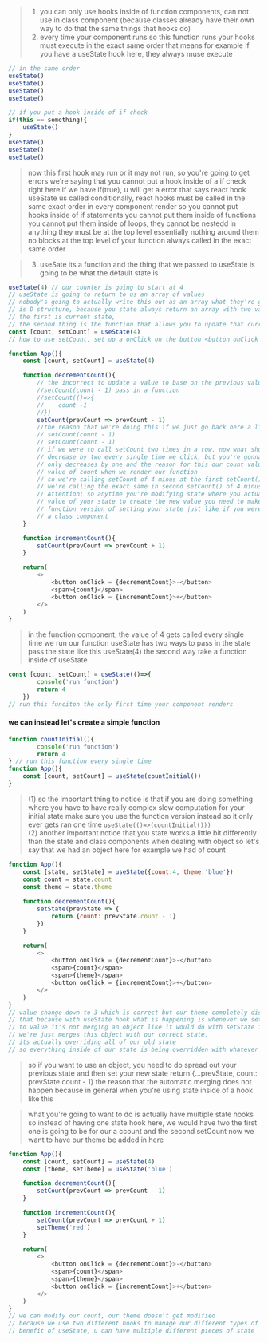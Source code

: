> 1. you can only use hooks inside of function components, can not use in class component
>    (because classes already have their own way to do that the same things that hooks do)
> 2. every time your component runs so this function runs your hooks must execute in the exact
>    same order that means for example if you have a useState hook here, they always muse execute
 
```js
// in the same order
useState()
useState()
useState()
useState()
``` 
```js
// if you put a hook inside of if check
if(this == something){
    useState()
}
useState()
useState()
useState()
```
> now this first hook may run or it may not run, so you're going to get errors
> we're saying that you cannot put a hook inside of a if check right here
> if we have if(true), u will get a error that says react hook useState us called
> conditionally, react hooks must be called in the same exact order in every component render
> so you cannot put hooks inside of if statements you cannot put them inside of functions 
> you cannot put them inside of loops, they cannot be nestedd in anything
> they must be at the top level essentially nothing around them no blocks
> at the top level of your function always called in the exact same order

> 3. useSate its a function and the thing that we passed to useState is going to be 
>    what the default state is
```js
useState(4) // our counter is going to start at 4
// useState is going to return to us an array of values 
// nobody's going to actually write this out as an array what they're going to do 
// is D structure, because you state always return an array with two values
// the first is current state, 
// the second thing is the function that allows you to update that current state
const [count, setCount] = useState(4)
// how to use setCount, set up a onClick on the button <button onClick = {decrementCount}>
```
```js
function App(){
    const [count, setCount] = useState(4)

    function decrementCount(){
        // the incorrect to update a value to base on the previous value 
        //setCount(count - 1) pass in a function 
        //setCount(()=>{
        //    count -1
        //})
        setCount(prevCount => prevCount - 1)
        //the reason that we're doing this if we just go back here a little ways to our old version
        // setCount(count - 1)
        // setCount(count - 1)
        // if we were to call setCount two times in a row, now what should happen is we 
        // decrease by two every single time we click, but you're gonna notice it still
        // only decreases by one and the reason for this our count value here is just the 
        // value of count when we render our function 
        // so we're calling setCount of 4 minus at the first setCount() which is gives us 3
        // we're calling the exact same in second setCount() of 4 minus 1 which 3 again
        // Attention: so anytime you're modifying state where you actually are using the previous
        // value of your state to create the new value you need to make sure your use the 
        // function version of setting your state just like if you were setting state inside of 
        // a class component 
    }

    function incrementCount(){
        setCount(prevCount => prevCount + 1)
    }

    return(
        <>
            <button onClick = {decrementCount}>-</button>
            <span>{count}</span>
            <button onClick = {incrementCount}>+</button>
        </>
    )
}
```
> in the function component, the value of 4 gets called every single time
> we run our function
> useState has two ways to pass in the state 
> pass the state like this useState(4)
> the second way take a function inside of useState
```js
const [count, setCount] = useState(()=>{
        console('run function')
        return 4
    })
// run this funciton the only first time your component renders
```
#### we can instead let's create a simple function 
```js
function countInitial(){
        console('run function')
        return 4
} // run this function every single time
function App(){
    const [count, setCount] = useState(countInitial())
}
```
> (1)
> so the important thing to notice is that if you are doing something 
> where you have to have really complex slow computation for your initial state
> make sure you use the function version instead so it only ever gets ran one time
> ```useState(()=>(countInitial()))```   
> (2)
> another important notice that you state works a little bit differently
> than the state and class components when dealing with object
> so let's say that we had an object here for example we had of count 
```js
function App(){
    const [state, setState] = useState({count:4, theme:'blue'})
    const count = state.count
    const theme = state.theme
    
    function decrementCount(){
        setState(prevState => {
            return {count: prevState.count - 1}
        })
    }

    return(
        <>
            <button onClick = {decrementCount}>-</button>
            <span>{count}</span>
            <span>{theme}</span>
            <button onClick = {incrementCount}>+</button>
        </>
    )
}
// value change down to 3 which is correct but our theme completely disappeared
// that because with useState hook what is happening is whenever we set our state
// to value it's not merging an object like it would do with setState inside of class component
// we're just merges this object with our correct state, 
// its actually overriding all of our old state
// so everything inside of our state is being overridden with whatever we pass out down here
```
> so if you want to use an object, you need to do spread out your previous state 
> and then set your new state
> return {...prevState, count: prevState.count - 1}
> the reason that the automatic merging does not happen 
> because in general when you're using state inside of a hook like this

> what you're going to want to do is actually have multiple state hooks 
> so instead of having one state hook here, we would have two 
> the first one is going to be for our a ccount and the second setCount
> now we want to have our theme be added in here 
```js
function App(){
    const [count, setCount] = useState(4)
    const [theme, setTheme] = useState('blue')

    function decrementCount(){
        setCount(prevCount => prevCount - 1)
    }

    function incrementCount(){
        setCount(prevCount => prevCount + 1)
        setTheme('red')
    }

    return(
        <>
            <button onClick = {decrementCount}>-</button>
            <span>{count}</span>
            <span>{theme}</span>
            <button onClick = {incrementCount}>+</button>
        </>
    )
}
// we can modify our count, our theme doesn't get modified
// because we use two different hooks to manage our different types of state
// benefit of useState, u can have multiple different pieces of state
```

